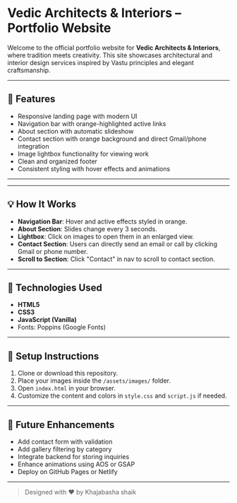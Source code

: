 # Vedic Architects & Interiors – Portfolio Website

Welcome to the official portfolio website for **Vedic Architects & Interiors**, where tradition meets creativity. This site showcases architectural and interior design services inspired by Vastu principles and elegant craftsmanship.

---

## 🌟 Features

- Responsive landing page with modern UI
- Navigation bar with orange-highlighted active links
- About section with automatic slideshow
- Contact section with orange background and direct Gmail/phone integration
- Image lightbox functionality for viewing work
- Clean and organized footer
- Consistent styling with hover effects and animations

---


---

## 💡 How It Works

- **Navigation Bar**: Hover and active effects styled in orange.
- **About Section**: Slides change every 3 seconds.
- **Lightbox**: Click on images to open them in an enlarged view.
- **Contact Section**: Users can directly send an email or call by clicking Gmail or phone number.
- **Scroll to Section**: Click "Contact" in nav to scroll to contact section.

---

## 🚀 Technologies Used

- **HTML5**
- **CSS3**
- **JavaScript (Vanilla)**
- Fonts: Poppins (Google Fonts)

---

## 📌 Setup Instructions

1. Clone or download this repository.
2. Place your images inside the `/assets/images/` folder.
3. Open `index.html` in your browser.
4. Customize the content and colors in `style.css` and `script.js` if needed.

---

## 🔮 Future Enhancements

- Add contact form with validation
- Add gallery filtering by category
- Integrate backend for storing inquiries
- Enhance animations using AOS or GSAP
- Deploy on GitHub Pages or Netlify

---


> Designed with ❤️ by Khajabasha shaik


